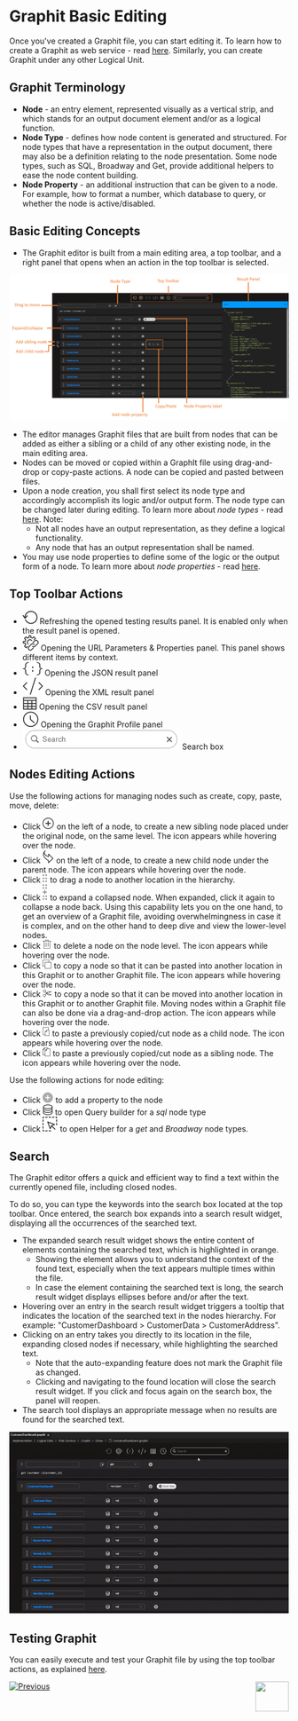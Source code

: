 # Graphit Basic Editing

Once you've created a Graphit file, you can start editing it. To learn how to create a Graphit as web service - read [here](/articles/15_web_services_and_graphit/06_custom_ws_create_graphit_ws.md). Similarly, you can create Graphit under any other Logical Unit.



## Graphit Terminology

* **Node** - an entry element, represented visually as a vertical strip, and which stands for an output document element and/or as a logical function.
* **Node Type** - defines how node content is generated and structured. For node types that have a representation in the output document, there may also be a definition relating to the node presentation. Some node types, such as SQL, Broadway and Get, provide additional helpers to ease the node content building.  
* **Node Property** - an additional instruction that can be given to a node. For example, how to format a number, which database to query, or whether the node is active/disabled.



## Basic Editing Concepts

* The Graphit editor is built from a main editing area, a top toolbar, and a right panel that opens when an action in the top toolbar is selected.

<img src="images\graphit_editor.png"/>

* The editor manages Graphit files that are built from nodes that can be added as either a sibling or a child of any other existing node, in the main editing area.
* Nodes can be moved or copied within a GraphIt file using drag-and-drop or copy-paste actions. A node can be copied and pasted between files.
* Upon a node creation, you shall first select its node type and accordingly accomplish its logic and/or output form. The node type can be changed later during editing. To learn more about *node types* - read [here](03_graphit_node_types.md). Note:
  * Not all nodes have an output representation, as they define a logical functionality.
  * Any node that has an output representation shall be named.
* You may use node properties to define some of the logic or the output form of a node. To learn more about *node properties* - read [here](04_graphit_node_properties.md).



## Top Toolbar Actions

*  <img src="images/refraesh-icon.png"></img> Refreshing the opened testing results panel. It is enabled only when the result panel is opened.
*  <img src="images/url-icon.png"></img> Opening the URL Parameters & Properties panel. This panel shows different items by context.
*  <img src="images/show-output-json-icon.png"></img> Opening the JSON result panel 
*  <img src="images/show-output-xml-icon.png"></img> Opening the XML result panel 
*  <img src="images/show-output-csv-icon.png"></img> Opening the CSV result panel 
*  <img src="images/profiler-icon.png"></img> Opening the Graphit Profile panel 
*  <img src="images/search1.png"></img> Search box



## Nodes Editing Actions

Use the following actions for managing nodes such as create, copy, paste, move, delete:

- Click <img src="images/add_sibling.png"></img> on the left of a node, to create a new sibling node placed under the original node, on the same level. The icon appears while hovering over the node.
- Click <img src="images/add-child.png"></img> on the left of a node, to create a new child node under the parent node. The icon appears while hovering over the node.
- Click <img src="images/drag-icon.png" ></img> to drag a node to another location in the hierarchy. 
- Click  <img src="images/drag-open-icon.png" > to expand a collapsed node. When expanded, click it again to collapse a node back. Using this capability lets you on the one hand, to get an overview of a Graphit file, avoiding overwhelmingness in case it is complex, and on the other hand to deep dive and view the lower-level nodes.
- Click <img src="images/delete_node.png" ></img> to delete a node on the node level. The icon appears while hovering over the node.
- Click <img src="images/copy.png" ></img> to copy a node so that it can be pasted into another location in this Graphit or to another Graphit file. The icon appears while hovering over the node.
- Click <img src="images/cut.png"></img> to copy a node so that it can be moved into another location in this Graphit or to another Graphit file. Moving nodes within a Graphit file can also be done via a drag-and-drop action. The icon appears while hovering over the node.
- Click <img src="images/paste_child.png" > to paste a previously copied/cut node as a child node. The icon appears while hovering over the node.
- Click <img src="images/paste_sibling.png" > to paste a previously copied/cut node as a sibling node. The icon appears while hovering over the node.



Use the following actions for node editing:

- Click <img src="images/plus-icon.png" > to add a property to the node
- Click <img src="images/db-icon.png" > to open Query builder for a *sql* node type
- Click <img src="images/selection.png" > to open Helper for a *get* and *Broadway* node types.



## Search

The Graphit editor offers a quick and efficient way to find a text within the currently opened file, including closed nodes. 

To do so, you can type the keywords into the search box located at the top toolbar. Once entered, the search box expands into a search result widget, displaying all the occurrences of the searched text.

* The expanded search result widget shows the entire content of elements containing the searched text, which is highlighted in orange. 
  * Showing the element allows you to understand the context of the found text, especially when the text appears multiple times within the file.
  * In case the element containing the searched text is long, the search result widget displays ellipses before and/or after the text. 
* Hovering over an entry in the search result widget triggers a tooltip that indicates the location of the searched text in the nodes hierarchy. For example: "CustomerDashboard > CustomerData > CustomerAddress".
* Clicking on an entry takes you directly to its location in the file, expanding closed nodes if necessary, while highlighting the searched text. 
  * Note that the auto-expanding feature does not mark the Graphit file as changed.
  * Clicking and navigating to the found location will close the search result widget. If you click and focus again on the search box, the panel will reopen.
* The search tool displays an appropriate message when no results are found for the searched text.

 	

<img src="images/graphit-search.gif" >



## Testing Graphit

You can easily execute and test your Graphit file by using the top toolbar actions, as explained [here](05_invoking_graphit_files.md).





[![Previous](/articles/images/Previous.png)](/articles/15_web_services_and_graphit/17_Graphit/01_graphit_overview.md)[<img align="right" width="60" height="54" src="/articles/images/Next.png">](/articles/15_web_services_and_graphit/17_Graphit/03_graphit_node_types.md)

